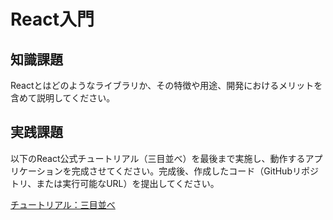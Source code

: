 # React入門

## 知識課題

Reactとはどのようなライブラリか、その特徴や用途、開発におけるメリットを含めて説明してください。

## 実践課題

以下のReact公式チュートリアル（三目並べ）を最後まで実施し、動作するアプリケーションを完成させてください。完成後、作成したコード（GitHubリポジトリ、または実行可能なURL）を提出してください。

[チュートリアル：三目並べ](https://ja.react.dev/learn/tutorial-tic-tac-toe)
